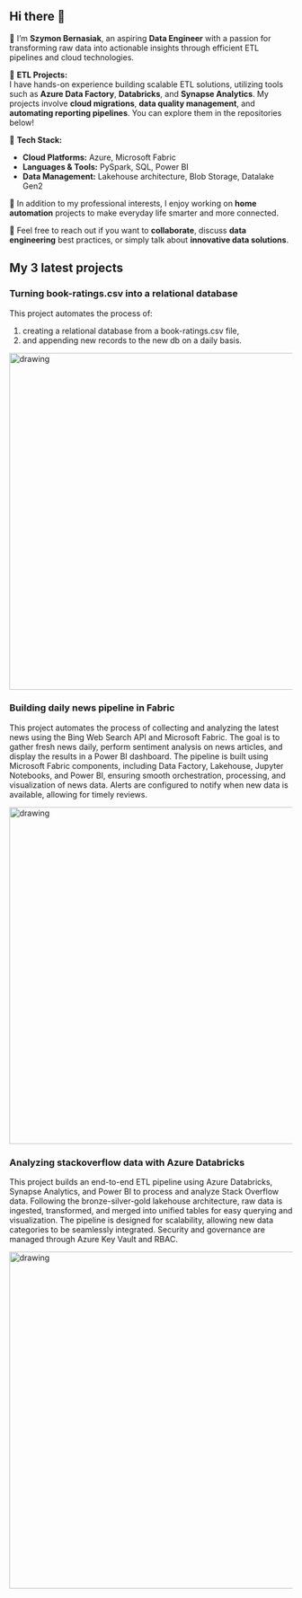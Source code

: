 ## Hi there 👋

👋 I’m **Szymon Bernasiak**, an aspiring **Data Engineer** with a passion for transforming raw data into actionable insights through efficient ETL pipelines and cloud technologies.

🚀 **ETL Projects:**  
I have hands-on experience building scalable ETL solutions, utilizing tools such as **Azure Data Factory**, **Databricks**, and **Synapse Analytics**. My projects involve **cloud migrations**, **data quality management**, and **automating reporting pipelines**. You can explore them in the repositories below!

🔧 **Tech Stack:**  
- **Cloud Platforms:** Azure, Microsoft Fabric  
- **Languages & Tools:** PySpark, SQL, Power BI  
- **Data Management:** Lakehouse architecture, Blob Storage, Datalake Gen2

🏡 In addition to my professional interests, I enjoy working on **home automation** projects to make everyday life smarter and more connected.

💬 Feel free to reach out if you want to **collaborate**, discuss **data engineering** best practices, or simply talk about **innovative data solutions**.

## My 3 latest projects
### Turning book-ratings.csv into a relational database
This project automates the process of:
1. creating a relational database from a book-ratings.csv file, 
2. and appending new records to the new db on a daily basis.

<img src=https://github.com/user-attachments/assets/28e613a9-10a2-423e-b88b-a5cd0ad6a3a7 alt="drawing" width="600"/>

### Building daily news pipeline in Fabric
This project automates the process of collecting and analyzing the latest news using the Bing Web Search API and Microsoft Fabric. The goal is to gather fresh news daily, perform sentiment analysis on news articles, and display the results in a Power BI dashboard. The pipeline is built using Microsoft Fabric components, including Data Factory, Lakehouse, Jupyter Notebooks, and Power BI, ensuring smooth orchestration, processing, and visualization of news data. Alerts are configured to notify when new data is available, allowing for timely reviews.

<img src=https://github.com/user-attachments/assets/6dd7c373-023f-4c37-b887-ac252b7cd04e alt="drawing" width="600"/>

### Analyzing stackoverflow data with Azure Databricks
This project builds an end-to-end ETL pipeline using Azure Databricks, Synapse Analytics, and Power BI to process and analyze Stack Overflow data. Following the bronze-silver-gold lakehouse architecture, raw data is ingested, transformed, and merged into unified tables for easy querying and visualization. The pipeline is designed for scalability, allowing new data categories to be seamlessly integrated. Security and governance are managed through Azure Key Vault and RBAC.

<img src=https://github.com/user-attachments/assets/6209a92b-4813-4268-b765-7c628b8c698e alt="drawing" width="600"/>
